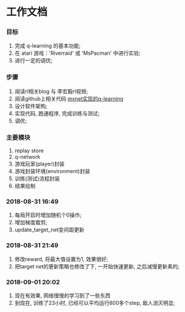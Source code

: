 # 工作文档

### 目标
1. 完成 q-learning 的基本功能;
2. 在 atari 游戏：'Riverraid' 或 'MsPacman' 中进行实验;
3. 进行一定的调优;


### 步骤
1. 阅读rl相关blog 与 李宏毅rl视频;
2. 阅读github上相关代码 [mxnet实现的q-learning](https://github.com/zmonoid/mxdqn)
3. 设计软件架构;
4. 实现代码, 跑通程序, 完成训练与测试;
5. 调优;


### 主要模块
1. replay store
2. q-network
3. 游戏玩家(player)封装
3. 游戏封装环境(environment)封装
3. 训练(测试)流程封装
4. 结果绘制







### 2018-08-31 16:49
1. 每局开启时增加随机个0操作;
2. 增加梯度裁剪; 
3. update_target_net变间距更新


### 2018-08-31 21:49
1. 修改reward, 将最大值设置为1, 效果很好;
2. 把target net的更新策略也修改了下, 一开始快速更新, 之后减慢更新素的;


### 2018-09-01 20:02
1. 现在有效果, 网络慢慢的学习到了一些东西
2. 到现在, 训练了23小时, 已经可以平均运行800多个step, 敌人消灭明显;



















